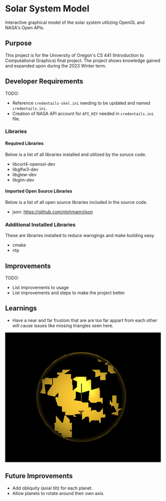 # Solar System Model
Interactive graphical model of the solar system utilizing OpenGL and NASA's Open APIs.

## Purpose
This project is for the University of Oregon's CS 441 (Introduction to Computational Graphics) final project.
The project shows knowledge gained and expanded upon during the 2023 Winter term.

## Developer Requirements
TODO:
- Reference `credentails-skel.ini` needing to be updated and named `credentails.ini`.
- Creation of NASA API account for `API_KEY` needed in `credentails.ini` file.

### Libraries
#### Required Libraries
Below is a list of all libraries installed and utilized by the soruce code.
- libcurl4-openssl-dev
- libglfw3-dev
- libglew-dev
- libglm-dev

#### Imported Open Source Libraries
Below is a list of all open source libraries included in the source code.
- json: https://github.com/nlohmann/json

### Additional Installed Libraries
These are libraries installed to reduce warngings and make building easy.
- cmake
- ntp

## Improvements
TODO:
- List improvements to usage
- List improvements and steps to make the project better

## Learnings
- Have a near and far frustom that are are too far appart from each other will cause issues like missing triangles seen here.

![Distant Frustom Artifacting](/imgs/sphereArtifacting.png "Distant Frustom Artifacting")


## Future Improvements
- Add obliquity (axial tilt) for each planet.
- Allow planets to rotate around their own axis.